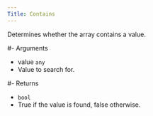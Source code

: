 ```yaml
---
Title: Contains
---
```


Determines whether the array contains a value.

#- Arguments
- value `any`
- Value to search for.

#- Returns
- `bool`
- True if the value is found, false otherwise.
